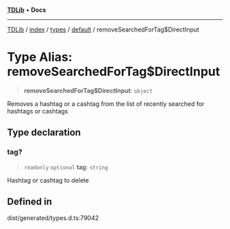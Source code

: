 [**TDLib**](../../../../../../README.md) • **Docs**

***

[TDLib](../../../../../../modules.md) / [index](../../../../../README.md) / [types](../../../README.md) / [default](../README.md) / removeSearchedForTag$DirectInput

# Type Alias: removeSearchedForTag$DirectInput

> **removeSearchedForTag$DirectInput**: `object`

Removes a hashtag or a cashtag from the list of recently searched for hashtags or cashtags

## Type declaration

### tag?

> `readonly` `optional` **tag**: `string`

Hashtag or cashtag to delete

## Defined in

dist/generated/types.d.ts:79042

